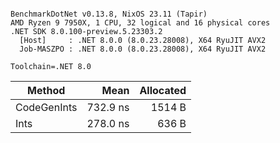 ```

BenchmarkDotNet v0.13.8, NixOS 23.11 (Tapir)
AMD Ryzen 9 7950X, 1 CPU, 32 logical and 16 physical cores
.NET SDK 8.0.100-preview.5.23303.2
  [Host]     : .NET 8.0.0 (8.0.23.28008), X64 RyuJIT AVX2
  Job-MASZPO : .NET 8.0.0 (8.0.23.28008), X64 RyuJIT AVX2

Toolchain=.NET 8.0  

```
| Method      | Mean     | Allocated |
|------------ |---------:|----------:|
| CodeGenInts | 732.9 ns |    1514 B |
| Ints        | 278.0 ns |     636 B |
